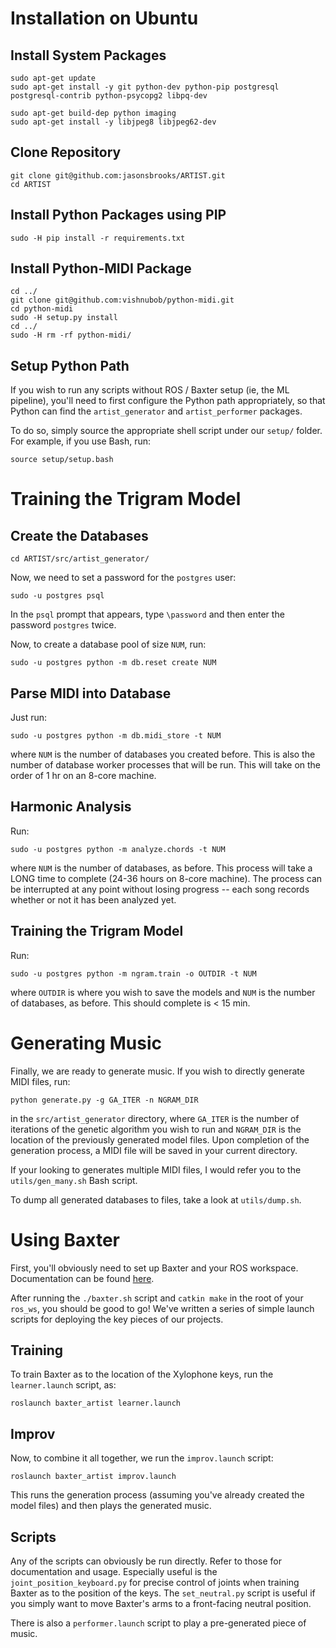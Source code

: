 # Installation on Ubuntu

## Install System Packages

```
sudo apt-get update
sudo apt-get install -y git python-dev python-pip postgresql postgresql-contrib python-psycopg2 libpq-dev

sudo apt-get build-dep python imaging
sudo apt-get install -y libjpeg8 libjpeg62-dev
```

## Clone Repository

```
git clone git@github.com:jasonsbrooks/ARTIST.git
cd ARTIST
```

## Install Python Packages using PIP

```
sudo -H pip install -r requirements.txt
```

## Install Python-MIDI Package

```
cd ../
git clone git@github.com:vishnubob/python-midi.git
cd python-midi
sudo -H setup.py install
cd ../
sudo -H rm -rf python-midi/
```

## Setup Python Path

If you wish to run any scripts without ROS / Baxter setup (ie, the ML pipeline), you'll need to first configure the Python path appropriately, so that Python can find the `artist_generator` and `artist_performer` packages.

To do so, simply source the appropriate shell script under our `setup/` folder. For example, if you use Bash, run:

```
source setup/setup.bash
```

# Training the Trigram Model

## Create the Databases

```
cd ARTIST/src/artist_generator/
```

Now, we need to set a password for the `postgres` user:

```
sudo -u postgres psql
```

In the `psql` prompt that appears, type `\password` and then enter the password `postgres` twice.

Now, to create a database pool of size `NUM`, run:

```
sudo -u postgres python -m db.reset create NUM
```

## Parse MIDI into Database

Just run:

```
sudo -u postgres python -m db.midi_store -t NUM
```

where `NUM` is the number of databases you created before. This is also the number of database worker processes that will be run. This will take on the order of 1 hr on an 8-core machine.

## Harmonic Analysis

Run:

```
sudo -u postgres python -m analyze.chords -t NUM
```

where `NUM` is the number of databases, as before. This process will take a LONG time to complete (24-36 hours on 8-core machine). The process can be interrupted at any point without losing progress -- each song records whether or not it has been analyzed yet.

## Training the Trigram Model

Run:

```
sudo -u postgres python -m ngram.train -o OUTDIR -t NUM
```

where `OUTDIR` is where you wish to save the models and `NUM` is the number of databases, as before. This should complete is < 15 min.

# Generating Music

Finally, we are ready to generate music. If you wish to directly generate MIDI files, run:

```
python generate.py -g GA_ITER -n NGRAM_DIR
```

in the `src/artist_generator` directory, where `GA_ITER` is the number of iterations of the genetic algorithm you wish to run and `NGRAM_DIR` is the location of the previously generated model files. Upon completion of the generation process, a MIDI file will be saved in your current directory.

If your looking to generates multiple MIDI files, I would refer you to the `utils/gen_many.sh` Bash script. 

To dump all generated databases to files, take a look at `utils/dump.sh`.

# Using Baxter

First, you'll obviously need to set up Baxter and your ROS workspace. Documentation can be found [here](http://sdk.rethinkrobotics.com/wiki/Hello_Baxter).

After running the `./baxter.sh` script and `catkin make` in the root of your `ros_ws`, you should be good to go! We've written a series of simple launch scripts for deploying the key pieces of our projects.

## Training

To train Baxter as to the location of the Xylophone keys, run the `learner.launch` script, as:

```
roslaunch baxter_artist learner.launch
```

## Improv

Now, to combine it all together, we run the `improv.launch` script:

```
roslaunch baxter_artist improv.launch
```

This runs the generation process (assuming you've already created the model files) and then plays the generated music.

## Scripts

Any of the scripts can obviously be run directly. Refer to those for documentation and usage. Especially useful is the `joint_position_keyboard.py` for precise control of joints when training Baxter as to the position of the keys. The `set_neutral.py` script is useful if you simply want to move Baxter's arms to a front-facing neutral position.

There is also a `performer.launch` script to play a pre-generated piece of music.
